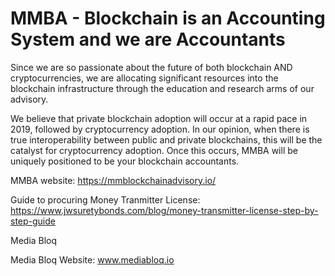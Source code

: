 # MMBA - Blockchain is an Accounting System and we are Accountants

Since we are so passionate about the future of both blockchain AND cryptocurrencies, we are allocating significant resources into the blockchain infrastructure through the education and research arms of our advisory.

We believe that private blockchain adoption will occur at a rapid pace in 2019, followed by cryptocurrency adoption. In our opinion, when there is true interoperability between public and private blockchains, this will be the catalyst for cryptocurrency adoption. Once this occurs, MMBA will be uniquely positioned to be your blockchain accountants.

MMBA website:  https://mmblockchainadvisory.io/

Guide to procuring Money Tranmitter License:  https://www.jwsuretybonds.com/blog/money-transmitter-license-step-by-step-guide

Media Bloq

Media Bloq Website:  www.mediabloq.io

